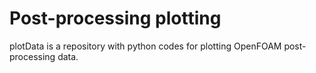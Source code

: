 # Post-processing plotting

plotData is a repository with python codes for plotting OpenFOAM post-processing data. 

